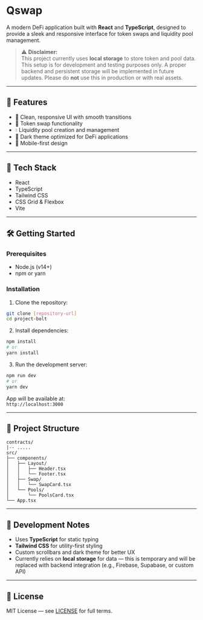 # Qswap

A modern DeFi application built with **React** and **TypeScript**, designed to provide a sleek and responsive interface for token swaps and liquidity pool management.

> ⚠️ **Disclaimer:**  
> This project currently uses **local storage** to store token and pool data. This setup is for development and testing purposes only. A proper backend and persistent storage will be implemented in future updates. Please do **not** use this in production or with real assets.

---

## 🚀 Features

- 🎨 Clean, responsive UI with smooth transitions  
- 💱 Token swap functionality  
- 💧 Liquidity pool creation and management  
- 🌙 Dark theme optimized for DeFi applications  
- 📱 Mobile-first design  

---

## 🧰 Tech Stack

- React  
- TypeScript  
- Tailwind CSS  
- CSS Grid & Flexbox  
- Vite  

---

## 🛠 Getting Started

### Prerequisites

- Node.js (v14+)
- npm or yarn

### Installation

1. Clone the repository:

```bash
git clone [repository-url]
cd project-bolt
```

2. Install dependencies:

```bash
npm install
# or
yarn install
```

3. Run the development server:

```bash
npm run dev
# or
yarn dev
```

App will be available at:  
`http://localhost:3000`

---

## 📁 Project Structure

```
contracts/
|-- .....
src/
├── components/
│   ├── Layout/
│   │   ├── Header.tsx
│   │   └── Footer.tsx
│   ├── Swap/
│   │   └── SwapCard.tsx
│   └── Pools/
│       └── PoolsCard.tsx
└── App.tsx
```

---

## 🧪 Development Notes

- Uses **TypeScript** for static typing  
- **Tailwind CSS** for utility-first styling  
- Custom scrollbars and dark theme for better UX  
- Currently relies on **local storage** for data — this is temporary and will be replaced with backend integration (e.g., Firebase, Supabase, or custom API)

---

## 📄 License

MIT License — see [LICENSE](./LICENSE) for full terms.
